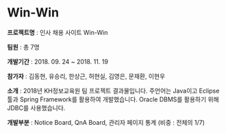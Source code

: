 # Win-Win


<strong>프로젝트명</strong> : 인사 채용 사이트 Win-Win

<strong>팀원</strong> : 총 7명

<strong>개발기간</strong> : 2018. 09. 24 ~ 2018. 11. 19

<strong>참가자</strong> : 김동현, 유승리, 한상근, 허현실, 김영은, 문재환, 이현우

<strong>소개</strong> : 2018년 KH정보교육원 팀 프로젝트 결과물입니다.
주언어는 Java이고 Eclipse툴과 Spring Framework를 활용하여 개발했습니다.
Oracle DBMS를 활용하기 위해 JDBC를 사용했습니다.

<strong>개발부분</strong> : Notice Board, QnA Board, 관리자 페이지 통계 (비중 : 전체의 1/7)




